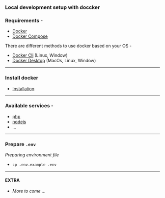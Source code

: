 ### Local development setup with doccker

### Requirements -
  - [Docker](https://www.docker.com/)
  - [Docker Compose](https://docs.docker.com/compose/)

There are different methods to use docker based on your OS - 
  - [Docker Cli](https://docs.docker.com/engine/install/ubuntu/#install-using-the-repository)  (Linux, Window)
  - [Docker Desktop](https://docs.docker.com/desktop/install/linux-install/) (MacOs, Linux, Window)
---

### Install docker
- [Installation](./docs/install_docker.md)
---

### Available services -
  - [php](./php/docs/overview.md)
  - [nodejs](./node/docs/overview.md)
  - ...
---

### Prepare `.env`
*Preparing environment file*
- ```
  cp .env.example .env
  ```
---

#### EXTRA
- *More to come ...*